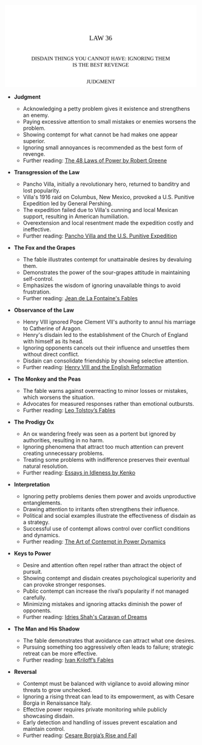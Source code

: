 ![36-ignoring](36-ignoring.best.png)

- **Judgment**  
  - Acknowledging a petty problem gives it existence and strengthens an enemy.  
  - Paying excessive attention to small mistakes or enemies worsens the problem.  
  - Showing contempt for what cannot be had makes one appear superior.  
  - Ignoring small annoyances is recommended as the best form of revenge.  
  - Further reading: [The 48 Laws of Power by Robert Greene](https://en.wikipedia.org/wiki/The_48_Laws_of_Power)

- **Transgression of the Law**  
  - Pancho Villa, initially a revolutionary hero, returned to banditry and lost popularity.  
  - Villa's 1916 raid on Columbus, New Mexico, provoked a U.S. Punitive Expedition led by General Pershing.  
  - The expedition failed due to Villa's cunning and local Mexican support, resulting in American humiliation.  
  - Overextension and local resentment made the expedition costly and ineffective.  
  - Further reading: [Pancho Villa and the U.S. Punitive Expedition](https://www.britannica.com/event/Pancho-Villa-expedition)

- **The Fox and the Grapes**  
  - The fable illustrates contempt for unattainable desires by devaluing them.  
  - Demonstrates the power of the sour-grapes attitude in maintaining self-control.  
  - Emphasizes the wisdom of ignoring unavailable things to avoid frustration.  
  - Further reading: [Jean de La Fontaine's Fables](https://en.wikipedia.org/wiki/Jean_de_La_Fontaine)

- **Observance of the Law**  
  - Henry VIII ignored Pope Clement VII's authority to annul his marriage to Catherine of Aragon.  
  - Henry's disdain led to the establishment of the Church of England with himself as its head.  
  - Ignoring opponents cancels out their influence and unsettles them without direct conflict.  
  - Disdain can consolidate friendship by showing selective attention.  
  - Further reading: [Henry VIII and the English Reformation](https://www.history.com/topics/british-history/henry-viii)

- **The Monkey and the Peas**  
  - The fable warns against overreacting to minor losses or mistakes, which worsens the situation.  
  - Advocates for measured responses rather than emotional outbursts.  
  - Further reading: [Leo Tolstoy’s Fables](https://en.wikipedia.org/wiki/Leo_Tolstoy#Fables)

- **The Prodigy Ox**  
  - An ox wandering freely was seen as a portent but ignored by authorities, resulting in no harm.  
  - Ignoring phenomena that attract too much attention can prevent creating unnecessary problems.  
  - Treating some problems with indifference preserves their eventual natural resolution.  
  - Further reading: [Essays in Idleness by Kenko](https://en.wikipedia.org/wiki/Essays_in_Idleness)

- **Interpretation**  
  - Ignoring petty problems denies them power and avoids unproductive entanglements.  
  - Drawing attention to irritants often strengthens their influence.  
  - Political and social examples illustrate the effectiveness of disdain as a strategy.  
  - Successful use of contempt allows control over conflict conditions and dynamics.  
  - Further reading: [The Art of Contempt in Power Dynamics](https://www.psychologytoday.com/us/blog/hide-and-seek/201808/the-art-contempt)

- **Keys to Power**  
  - Desire and attention often repel rather than attract the object of pursuit.  
  - Showing contempt and disdain creates psychological superiority and can provoke stronger responses.  
  - Public contempt can increase the rival’s popularity if not managed carefully.  
  - Minimizing mistakes and ignoring attacks diminish the power of opponents.  
  - Further reading: [Idries Shah's Caravan of Dreams](https://en.wikipedia.org/wiki/Idries_Shah)

- **The Man and His Shadow**  
  - The fable demonstrates that avoidance can attract what one desires.  
  - Pursuing something too aggressively often leads to failure; strategic retreat can be more effective.  
  - Further reading: [Ivan Kriloff’s Fables](https://en.wikipedia.org/wiki/Ivan_Krilov)

- **Reversal**  
  - Contempt must be balanced with vigilance to avoid allowing minor threats to grow unchecked.  
  - Ignoring a rising threat can lead to its empowerment, as with Cesare Borgia in Renaissance Italy.  
  - Effective power requires private monitoring while publicly showcasing disdain.  
  - Early detection and handling of issues prevent escalation and maintain control.  
  - Further reading: [Cesare Borgia’s Rise and Fall](https://www.britannica.com/biography/Cesare-Borgia)

